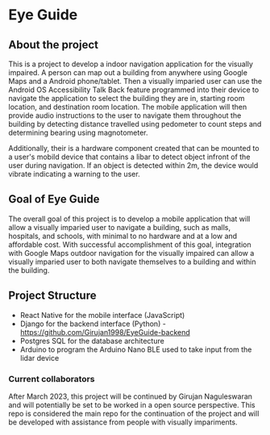 # Eye Guide

## About the project

This is a project to develop a indoor navigation application for the visually impaired. A person can map out a building from anywhere using Google Maps and a Android phone/tablet. Then a visually imparied user can use the Android OS Accessibility Talk Back feature programmed into their device to navigate the application to select the building they are in, starting room location, and destination room location. The mobile application will then provide audio instructions to the user to navigate them throughout the building by detecting distance travelled using pedometer to count steps and determining bearing using magnotometer. 

Additionally, their is a hardware component created that can be mounted to a user's mobild device that contains a libar to detect object infront of the user during navigation. If an object is detected within 2m, the device would vibrate indicating a warning to the user. 

## Goal of Eye Guide

The overall goal of this project is to develop a mobile application that will allow a visually imparied user to navigate a building, such as malls, hospitals, and schools, with minimal to no hardware and at a low and affordable cost. With successful accomplishment of this goal, integration with Google Maps outdoor navigation for the visually impaired can allow a visually imparied user to both navigate themselves to a building and within the building.

## Project Structure

- React Native for the mobile interface (JavaScript)
- Django for the backend interface (Python) - https://github.com/Girujan1998/EyeGuide-backend
- Postgres SQL for the database architecture
- Arduino to program the Arduino Nano BLE used to take input from the lidar device

### Current collaborators

After March 2023, this project will be continued by Girujan Naguleswaran and will potentially be set to be worked in a open source perspective. This repo is considered the main repo for the continuation of the project and will be developed with assistance from people with visually impariments.
